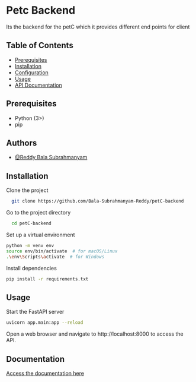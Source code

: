 
# Petc Backend

Its the backend for the petC which it provides different end points for client

## Table of Contents

- [Prerequisites](#prerequisites)
- [Installation](#installation)
- [Configuration](#configuration)
- [Usage](#usage)
- [API Documentation](#api-documentation)

## Prerequisites

- Python (3>)
- pip 


## Authors

- [@Reddy Bala Subrahmanyam](https://github.com/Bala-Subrahmanyam-Reddy/)


## Installation

Clone the project

```bash
  git clone https://github.com/Bala-Subrahmanyam-Reddy/petC-backend
```

Go to the project directory

```bash
  cd petC-backend
```

Set up a virtual environment
```bash
python -m venv env
source env/bin/activate  # for macOS/Linux
.\env\Scripts\activate  # for Windows
```

Install dependencies
```bash
pip install -r requirements.txt
```
## Usage

Start the FastAPI server
```bash
uvicorn app.main:app --reload
```

Open a web browser and navigate to http://localhost:8000 to access the API.




## Documentation

[Access the documentation here ](http://localhost:8000/docs)


